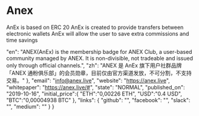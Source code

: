 # Anex
AnEx is based on ERC 20
AnEx is created to provide transfers between electronic wallets
AnEx will allow the user to save extra commissions and time savings


"en": "ANEX(AnEx) is the membership badge for ANEX Club, a user-based community managed by ANEX. It is non-divisible, not tradeable and issued only through official channels.",
"zh": "ANEX 是 AnEx 旗下用户社群品牌「ANEX 通粉俱乐部」的会员勋章，目前仅由官方渠道发放，不可分割，不支持交易。"
  },
  "email": "info@anex.live",
  "website": "https://anex.live",
  "whitepaper": "https://anex.live/#",
  "state": "NORMAL",
  "published_on": "2019-10-16",
  "initial_price":{
        "ETH":"0,00226 ETH",
        "USD":"0.4 USD",
        "BTC":"0,00004938 BTC"
  },
  "links": {
        "github": "",
    "facebook": "",
    "slack": "",
    "medium": ""
  }
}